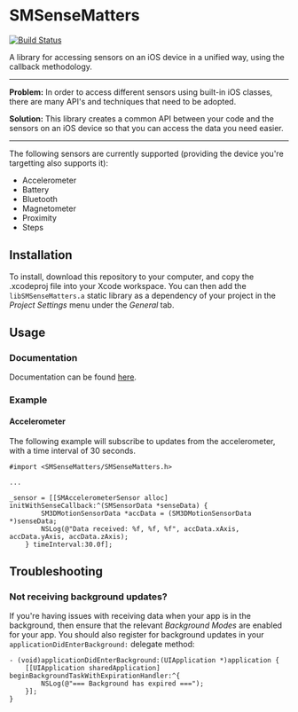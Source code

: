 # SMSenseMatters

[![Build Status](https://travis-ci.org/spikeyfish2/SMSenseMatters.svg?branch=master)](https://travis-ci.org/spikeyfish2/SMSenseMatters)

A library for accessing sensors on an iOS device in a unified way, using the callback methodology.

---

**Problem:** In order to access different sensors using built-in iOS classes, there are many API's and techniques that need to be adopted.

**Solution:** This library creates a common API between your code and the sensors on an iOS device so that you can access the data you need easier.

---

The following sensors are currently supported (providing the device you're targetting also supports it):

* Accelerometer
* Battery
* Bluetooth
* Magnetometer
* Proximity
* Steps

## Installation
To install, download this repository to your computer, and copy the .xcodeproj file into your Xcode workspace. You can then add the `libSMSenseMatters.a` static library as a dependency of your project in the *Project Settings* menu under the *General* tab.


## Usage 

### Documentation
Documentation can be found [here](http://smsensematters.alexblundell.com).

### Example

#### Accelerometer
The following example will subscribe to updates from the accelerometer, with a time interval of 30 seconds.

```
#import <SMSenseMatters/SMSenseMatters.h>

...

_sensor = [[SMAccelerometerSensor alloc] initWithSenseCallback:^(SMSensorData *senseData) {
        SM3DMotionSensorData *accData = (SM3DMotionSensorData *)senseData;
        NSLog(@"Data received: %f, %f, %f", accData.xAxis, accData.yAxis, accData.zAxis);
    } timeInterval:30.0f];

```


## Troubleshooting
### Not receiving background updates?
If you're having issues with receiving data when your app is in the background, then ensure that the relevant *Background Modes* are enabled for your app. You should also register for background updates in your `applicationDidEnterBackground:` delegate method:

```
- (void)applicationDidEnterBackground:(UIApplication *)application {
    [[UIApplication sharedApplication] beginBackgroundTaskWithExpirationHandler:^{
        NSLog(@"=== Background has expired ===");
    }];
}
```

